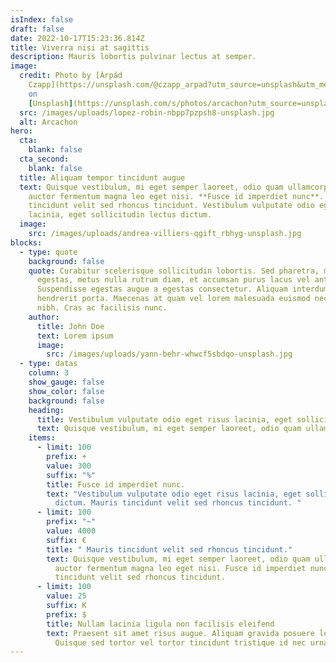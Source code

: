 ```yaml
---
isIndex: false
draft: false
date: 2022-10-17T15:23:36.814Z
title: Viverra nisi at sagittis
description: Mauris lobortis pulvinar lectus at semper.
image:
  credit: Photo by [Árpád
    Czapp](https://unsplash.com/@czapp_arpad?utm_source=unsplash&utm_medium=referral&utm_content=creditCopyText)
    on
    [Unsplash](https://unsplash.com/s/photos/arcachon?utm_source=unsplash&utm_medium=referral&utm_content=creditCopyText)
  src: /images/uploads/lopez-robin-nbpp7pzpsh8-unsplash.jpg
  alt: Arcachon
hero:
  cta:
    blank: false
  cta_second:
    blank: false
  title: Aliquam tempor tincidunt augue
  text: Quisque vestibulum, mi eget semper laoreet, odio quam ullamcorper turpis,
    auctor fermentum magna leo eget nisi. **Fusce id imperdiet nunc**. Mauris
    tincidunt velit sed rhoncus tincidunt. Vestibulum vulputate odio eget risus
    lacinia, eget sollicitudin lectus dictum.
  image:
    src: /images/uploads/andrea-villiers-qgift_rbhyg-unsplash.jpg
blocks:
  - type: quote
    background: false
    quote: Curabitur scelerisque sollicitudin lobortis. Sed pharetra, massa eu varius
      egestas, metus nulla rutrum diam, et accumsan purus lacus vel ante.
      Suspendisse egestas augue a egestas consectetur. Aliquam interdum
      hendrerit porta. Maecenas at quam vel lorem malesuada euismod nec vel
      nibh. Cras ac facilisis nunc.
    author:
      title: John Doe
      text: Lorem ipsum
      image:
        src: /images/uploads/yann-behr-whwcf5sbdqo-unsplash.jpg
  - type: datas
    column: 3
    show_gauge: false
    show_color: false
    background: false
    heading:
      title: Vestibulum vulputate odio eget risus lacinia, eget sollicitudin lectus dictum.
      text: Quisque vestibulum, mi eget semper laoreet, odio quam ullamcorper turpis, auctor fermentum magna leo eget nisi. Fusce id imperdiet nunc. Mauris tincidunt velit sed rhoncus tincidunt.
    items:
      - limit: 100
        prefix: +
        value: 300
        suffix: "%"
        title: Fusce id imperdiet nunc.
        text: "Vestibulum vulputate odio eget risus lacinia, eget sollicitudin lectus
          dictum. Mauris tincidunt velit sed rhoncus tincidunt. "
      - limit: 100
        prefix: "~"
        value: 4000
        suffix: €
        title: " Mauris tincidunt velit sed rhoncus tincidunt."
        text: Quisque vestibulum, mi eget semper laoreet, odio quam ullamcorper turpis,
          auctor fermentum magna leo eget nisi. Fusce id imperdiet nunc. Mauris
          tincidunt velit sed rhoncus tincidunt.
      - limit: 100
        value: 25
        suffix: K
        prefix: $
        title: Nullam lacinia ligula non facilisis eleifend
        text: Praesent sit amet risus augue. Aliquam gravida posuere lectus ut volutpat.
          Quisque sed tortor vel tortor tincidunt tristique id nec urna
---
```

